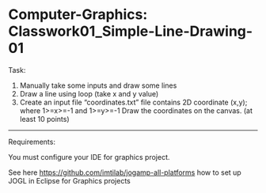 # Computer-Graphics: Classwork01_Simple-Line-Drawing-01

Task:
1.	Manually take some inputs and draw some lines
2.	Draw a line using loop (take x and y value)
3.	Create an input file “coordinates.txt”
    file contains 2D coordinate (x,y); where 1>=x>=-1 and 1>=y>=-1
    Draw the coordinates on the canvas. (at least 10 points)

----------------------------
Requirements: 

You must configure your IDE for graphics project.

See here https://github.com/imtilab/jogamp-all-platforms how to set up JOGL in Eclipse for Graphics projects
